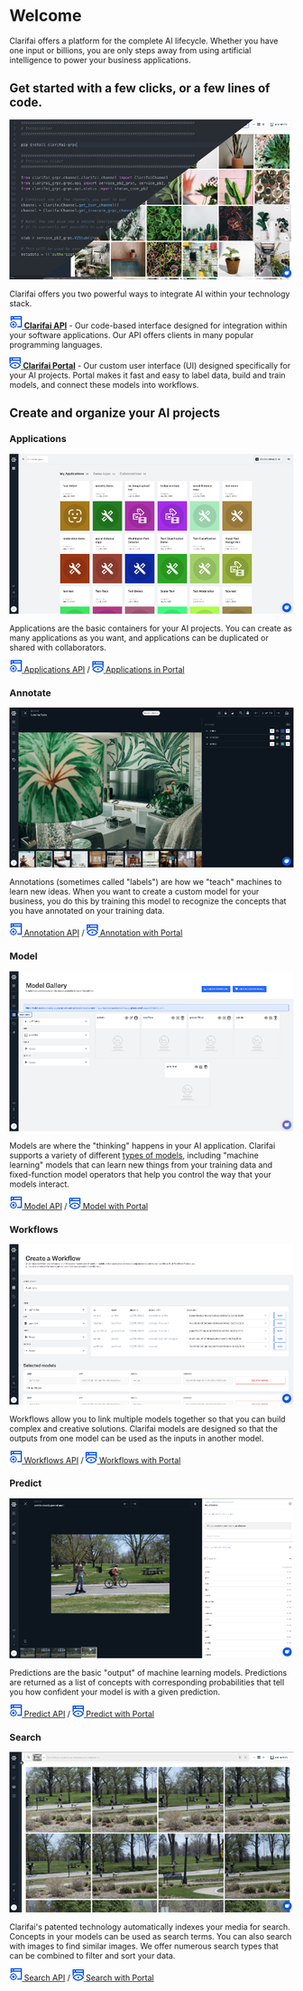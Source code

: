# Welcome

Clarifai offers a platform for the complete AI lifecycle. Whether you have one input or billions, you are only steps away from using artificial intelligence to power your business applications.

## Get started with a few clicks, or a few lines of code.

![](.gitbook/assets/api_v_portal.jpg)

Clarifai offers you two powerful ways to integrate AI within your technology stack.

[![](.gitbook/assets/api.jpg) **Clarifai API**](api-guide/api-overview/) - Our code-based interface designed for integration within your software applications. Our API offers clients in many popular programming languages.

[![](.gitbook/assets/icon_portal.jpg) **Clarifai Portal**](https://github.com/Clarifai/docs/tree/b4d75d8274dc9af9b2cfc5c92933e4431f9bfcef/portal-guide/portal_overview/README.md) - Our custom user interface \(UI\) designed specifically for your AI projects. Portal makes it fast and easy to label data, build and train models, and connect these models into workflows.

## Create and organize your AI projects

### Applications

![](.gitbook/assets/applications_overview.jpg)

Applications are the basic containers for your AI projects. You can create as many applications as you want, and applications can be duplicated or shared with collaborators.

[![](.gitbook/assets/api.jpg) Applications API](getting-started/applications/) / [![](.gitbook/assets/icon_portal.jpg) Applications in Portal](getting-started/applications/)

### Annotate

![](.gitbook/assets/labeler.jpg)

Annotations \(sometimes called "labels"\) are how we "teach" machines to learn new ideas. When you want to create a custom model for your business, you do this by training this model to recognize the concepts that you have annotated on your training data.

[![](.gitbook/assets/api.jpg) Annotation API](api-guide/annotate/) / [![](.gitbook/assets/icon_portal.jpg) Annotation with Portal](portal-guide/annotate/)

### Model

![](.gitbook/assets/model_mode%20%282%29.jpg)

Models are where the "thinking" happens in your AI application. Clarifai supports a variety of different [types of models](https://docs.clarifai.com/portal-guide/model/model-types.md), including "machine learning" models that can learn new things from your training data and fixed-function model operators that help you control the way that your models interact.

[![](.gitbook/assets/api.jpg) Model API](api-guide/model/) / [![](.gitbook/assets/icon_portal.jpg) Model with Portal](portal-guide/model/)

### Workflows

![](.gitbook/assets/workflows.jpg)

Workflows allow you to link multiple models together so that you can build complex and creative solutions. Clarifai models are designed so that the outputs from one model can be used as the inputs in another model.

[![](.gitbook/assets/api.jpg) Workflows API](api-guide/workflows/) / [![](.gitbook/assets/icon_portal.jpg) Workflows with Portal](portal-guide/workflows/)

### Predict

![](.gitbook/assets/predictions.jpg)

Predictions are the basic "output" of machine learning models. Predictions are returned as a list of concepts with corresponding probabilities that tell you how confident your model is with a given prediction.

[![](.gitbook/assets/api.jpg) Predict API](api-guide/predict/) / [![](.gitbook/assets/icon_portal.jpg) Predict with Portal](https://github.com/Clarifai/docs/tree/b4d75d8274dc9af9b2cfc5c92933e4431f9bfcef/portal-guide/ppredict/README.md)

### Search

![](.gitbook/assets/search.jpg)

Clarifai's patented technology automatically indexes your media for search. Concepts in your models can be used as search terms. You can also search with images to find similar images. We offer numerous search types that can be combined to filter and sort your data.

[![](.gitbook/assets/api.jpg) Search API](api-guide/predict/) / [![](.gitbook/assets/icon_portal.jpg) Search with Portal](portal-guide/psearch/)

